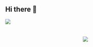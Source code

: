 ## Hi there 👋 
![](https://komarev.com/ghpvc/?username=lumen183)
<h1 align="center"> <a href="https://sunguoqi.com/"> <img src="https://readme-typing-svg.herokuapp.com/?lines=🟥🟧🟨🟩🟦🟪🟫🟫🟪🟦🟩🟨🟧🟥&left=true&size=20"> </a> </h1>
<!--
**lumen183/lumen183** is a ✨ _special_ ✨ repository because its `README.md` (this file) appears on your GitHub profile.

编程语言统计
<div align="center"> <img src="https://github-readme-stats.vercel.app/api/top-langs/?username=lumen183&hide_title=true&hide_border=true&layout=compact&langs_count=6&text_color=000&icon_color=fff&bg_color=0,52fa5a,4dfcff,c64dff&theme=graywhite" /> </div>
Here are some ideas to get you started:

- 🔭 I’m currently working on ...
- 🌱 I’m currently learning ...
- 👯 I’m looking to collaborate on ...
- 🤔 I’m looking for help with ...
- 💬 Ask me about ...
- 📫 How to reach me: ...
- 😄 Pronouns: ...
- ⚡ Fun fact: ...


-->
